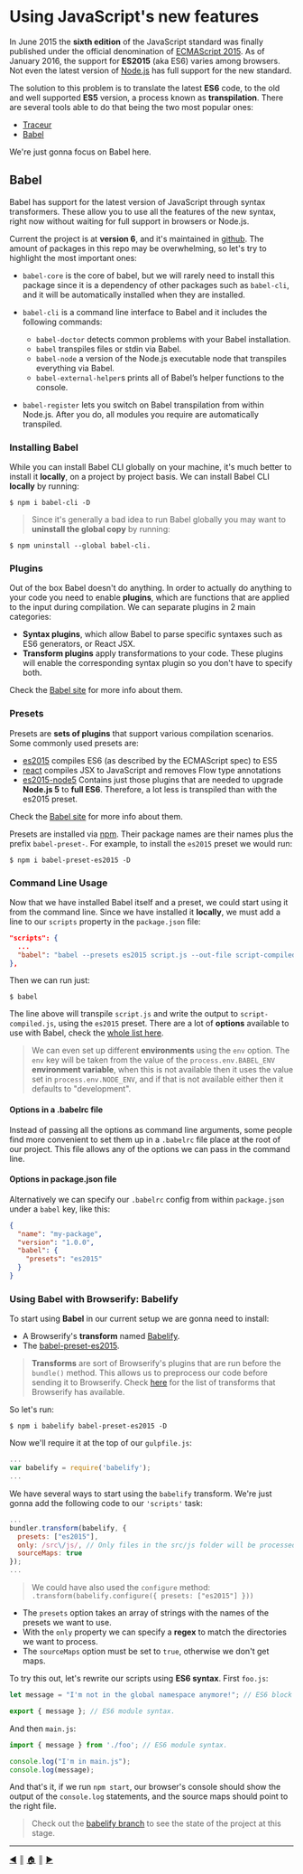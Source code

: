 # Using JavaScript's new features
In June 2015 the **sixth edition** of the JavaScript standard was finally published under the official denomination of [ECMAScript 2015][1]. As of January 2016, the support for **ES2015** (aka ES6) varies among browsers. Not even the latest version of [Node.js][2] has full support for the new standard.

The solution to this problem is to translate the latest **ES6** code, to the old and well supported **ES5** version, a process known as **transpilation**. There are several tools able to do that being the two most popular ones:

* [Traceur][3]
* [Babel][4]

We're just gonna focus on Babel here.

## Babel
Babel has support for the latest version of JavaScript through syntax transformers. These allow you to use all the features of the new syntax, right now without waiting for full support in browsers or Node.js.

Current the project is at **version 6**, and it's maintained in [github][5]. The amount of packages in this repo may be overwhelming, so let's try to highlight the most important ones:

* `babel-core` is the core of babel, but we will rarely need to install this package since it is a dependency of other packages such as `babel-cli`, and it will be automatically installed when they are installed.
* `babel-cli` is a command line interface to Babel and it includes the following commands:

  * `babel-doctor` detects common problems with your Babel installation.
  * `babel` transpiles files or stdin via Babel.
  * `babel-node` a version of the Node.js executable node that transpiles everything via Babel.
  * `babel-external-helper`s prints all of Babel’s helper functions to the console.

* `babel-register` lets you switch on Babel transpilation from within Node.js. After you do, all modules you require are automatically transpiled.

### Installing Babel
While you can install Babel CLI globally on your machine, it's much better to install it **locally**, on a project by project basis. We can install Babel CLI **locally** by running:
```
$ npm i babel-cli -D
```

> Since it's generally a bad idea to run Babel globally you may want to **uninstall the global copy** by running:
  ```
  $ npm uninstall --global babel-cli.
  ```

### Plugins
Out of the box Babel doesn't do anything. In order to actually do anything to your code you need to enable **plugins**, which are functions that are applied to the input during compilation. We can separate plugins in 2 main categories:

* **Syntax plugins**, which allow Babel to parse specific syntaxes such as ES6 generators, or React JSX.
* **Transform plugins** apply transformations to your code. These plugins will enable the corresponding syntax plugin so you don't have to specify both.

Check the [Babel site][6] for more info about them.

### Presets
Presets are **sets of plugins** that support various compilation scenarios. Some commonly used presets are:

* [es2015][7] compiles ES6 (as described by the ECMAScript spec) to ES5
* [react][8] compiles JSX to JavaScript and removes Flow type annotations
* [es2015-node5][9] Contains just those plugins that are needed to upgrade **Node.js 5** to **full ES6**. Therefore, a lot less is transpiled than with the es2015 preset.

Check the [Babel site][10] for more info about them.

Presets are installed via [npm][11]. Their package names are their names plus the prefix `babel-preset-`. For example, to install the `es2015` preset we would run:

```
$ npm i babel-preset-es2015 -D
```

### Command Line Usage
Now that we have installed Babel itself and a preset, we could start using it from the command line. Since we have installed it **locally**, we must add a line to our `scripts` property in the `package.json` file:
```json
"scripts": {
  ...
  "babel": "babel --presets es2015 script.js --out-file script-compiled.js"
},
```

Then we can run just:
```
$ babel
```

The line above will transpile `script.js` and write the output to `script-compiled.js`, using the `es2015` preset. There are a lot of **options** available to use with Babel, check the [whole list here][12].

> We can even set up different **environments** using the `env` option. The `env` key will be taken from the value of the `process.env.BABEL_ENV` **environment variable**, when this is not available then it uses the value set in `process.env.NODE_ENV`, and if that is not available either then it defaults to "development".

#### Options in a .babelrc file
Instead of passing all the options as command line arguments, some people find more convenient to set them up in a `.babelrc` file place at the root of our project. This file allows any of the options we can pass in the command line.

#### Options in package.json file
Alternatively we can specify our `.babelrc` config from within `package.json` under a `babel` key, like this:

```json
{
  "name": "my-package",
  "version": "1.0.0",
  "babel": {
    "presets": "es2015"
  }
}
```

### Using Babel with Browserify: Babelify
To start using **Babel** in our current setup we are gonna need to install:

* A Browserify's **transform** named [Babelify][13].
* The [babel-preset-es2015][7].

> **Transforms** are sort of Browserify's plugins that are run before the `bundle()` method. This allows us to preprocess our code before sending it to Browserify. Check [here][14] for the list of transforms that Browserify has available.

So let's run:
```
$ npm i babelify babel-preset-es2015 -D
```

Now we'll require it at the top of our `gulpfile.js`:
```js
...
var babelify = require('babelify');
...
```

We have several ways to start using the `babelify` transform. We're just gonna add the following code to our `'scripts'` task:
```js
...
bundler.transform(babelify, {
  presets: ["es2015"],
  only: /src\/js/, // Only files in the src/js folder will be processed.
  sourceMaps: true
});
...
```

> We could have also used the `configure` method:
> `.transform(babelify.configure({ presets: ["es2015"] }))`

* The `presets` option takes an array of strings with the names of the presets we want to use.
* With the `only` property we can specify a **regex** to match the directories we want to process.
* The `sourceMaps` option must be set to `true`, otherwise we don't get maps.

To try this out, let's rewrite our scripts using **ES6 syntax**. First `foo.js`:
```js
let message = "I'm not in the global namespace anymore!"; // ES6 block scope local variable.

export { message }; // ES6 module syntax.
```

And then `main.js`:
```js
import { message } from './foo'; // ES6 module syntax.

console.log("I'm in main.js");
console.log(message);
```

And that's it, if we run `npm start`, our browser's console should show the output of the `console.log` statements, and the source maps should point to the right file.


> Check out the [babelify branch][17] to see the state of the project at this stage.


---
[:arrow_backward:][back] ║ [:house:][home] ║ [:arrow_forward:][next]

<!-- navigation -->
[home]: ../README.md
[back]: watchify.md
[next]: #


<!-- links -->
[1]: http://www.ecma-international.org/publications/files/ECMA-ST/Ecma-262.pdf
[2]: https://nodejs.org/en/
[3]: https://github.com/google/traceur-compiler
[4]: https://babeljs.io
[5]: https://github.com/babel/babel
[6]: https://babeljs.io/docs/plugins/
[7]: http://babeljs.io/docs/plugins/preset-es2015/
[8]: http://babeljs.io/docs/plugins/preset-react/
[9]: https://github.com/alekseykulikov/babel-preset-es2015-node5
[10]: https://babeljs.io/docs/plugins/#presets
[11]: https://www.npmjs.org/
[12]: https://babeljs.io/docs/usage/options/
[13]: https://github.com/babel/babelify
[14]: https://github.com/substack/node-browserify/wiki/list-of-transforms
[15]: https://facebook.github.io/react/
[16]: https://babeljs.io/docs/plugins/preset-react/
[17]: https://github.com/lifeBalance/playground-js/tree/watchify
